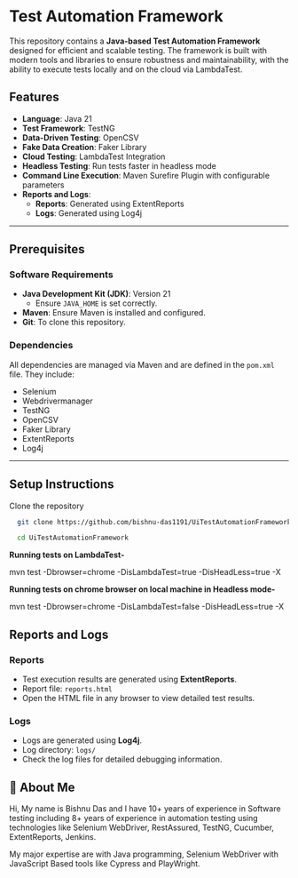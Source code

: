 # Test Automation Framework

This repository contains a **Java-based Test Automation Framework** designed for efficient and scalable testing. The framework is built with modern tools and libraries to ensure robustness and maintainability, with the ability to execute tests locally and on the cloud via LambdaTest.

## Features
- **Language**: Java 21
- **Test Framework**: TestNG
- **Data-Driven Testing**: OpenCSV
- **Fake Data Creation**: Faker Library
- **Cloud Testing**: LambdaTest Integration
- **Headless Testing**: Run tests faster in headless mode
- **Command Line Execution**: Maven Surefire Plugin with configurable parameters
- **Reports and Logs**:
  - **Reports**: Generated using ExtentReports
  - **Logs**: Generated using Log4j

---

## Prerequisites

### Software Requirements
- **Java Development Kit (JDK)**: Version 21
   - Ensure `JAVA_HOME` is set correctly.
- **Maven**: Ensure Maven is installed and configured.
- **Git**: To clone this repository.

### Dependencies
All dependencies are managed via Maven and are defined in the `pom.xml` file. They include:
- Selenium
- Webdrivermanager
- TestNG
- OpenCSV
- Faker Library
- ExtentReports
- Log4j
---









## Setup Instructions

Clone the repository

```bash
  git clone https://github.com/bishnu-das1191/UiTestAutomationFramework.git

  cd UiTestAutomationFramework
```

**Running tests on LambdaTest-**

  mvn test -Dbrowser=chrome -DisLambdaTest=true -DisHeadLess=true -X 


**Running tests on chrome browser on local machine in Headless mode-**

  mvn test -Dbrowser=chrome -DisLambdaTest=false -DisHeadLess=true -X


## Reports and Logs

### Reports
- Test execution results are generated using **ExtentReports**.
- Report file: `reports.html`
- Open the HTML file in any browser to view detailed test results.

### Logs
- Logs are generated using **Log4j**.
- Log directory: `logs/`
- Check the log files for detailed debugging information.


## 🚀 About Me
Hi, My name is Bishnu Das and I have 10+ years of experience in Software testing including 8+ years of experience in automation testing using technologies like Selenium WebDriver, RestAssured, TestNG, Cucumber, ExtentReports, Jenkins.

My major expertise are with Java programming, Selenium WebDriver with JavaScript Based tools like Cypress and PlayWright.


